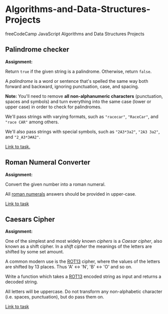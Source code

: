 # Algorithms-and-Data-Structures-Projects
freeCodeCamp JavaScript Algorithms and Data Structures Projects

## Palindrome checker
**Assignment:**

Return `true` if the given string is a palindrome. Otherwise, return `false`.

A *palindrome* is a word or sentence that's spelled the same way both forward and backward, ignoring punctuation, case, and spacing.

**Note:** You'll need to remove **all non-alphanumeric characters** (punctuation, spaces and symbols) and turn everything into the same case (lower or upper case) in order to check for palindromes.

We'll pass strings with varying formats, such as `"racecar"`, `"RaceCar"`, and `"race CAR"` among others.

We'll also pass strings with special symbols, such as `"2A3*3a2"`, `"2A3 3a2"`, and `"2_A3*3#A2"`.

[Link to task.](https://www.freecodecamp.org/learn/javascript-algorithms-and-data-structures/javascript-algorithms-and-data-structures-projects/palindrome-checker)

## Roman Numeral Converter
**Assignment:**

Convert the given number into a roman numeral.

All [roman numerals](https://www.mathsisfun.com/roman-numerals.html) answers should be provided in upper-case.

[Link to task](https://www.freecodecamp.org/learn/javascript-algorithms-and-data-structures/javascript-algorithms-and-data-structures-projects/roman-numeral-converter)

## Caesars Cipher
**Assignment:**

One of the simplest and most widely known *ciphers* is a *Caesar cipher*, also known as a shift cipher. In a *shift cipher* the meanings of the letters are shifted by some set amount.

A common modern use is the [ROT13](https://en.wikipedia.org/wiki/ROT13) cipher, where the values of the letters are shifted by 13 places. Thus 'A' ↔ 'N', 'B' ↔ 'O' and so on.

Write a function which takes a [ROT13](https://en.wikipedia.org/wiki/ROT13) encoded string as input and returns a decoded string.

All letters will be uppercase. Do not transform any non-alphabetic character (i.e. spaces, punctuation), but do pass them on.

[Link to task](https://www.freecodecamp.org/learn/javascript-algorithms-and-data-structures/javascript-algorithms-and-data-structures-projects/caesars-cipher)